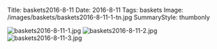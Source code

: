Title: baskets2016-8-11
Date: 2016-8-11
Tags: baskets
Image: /images/baskets/baskets2016-8-11-1-tn.jpg
SummaryStyle: thumbonly

![baskets2016-8-11-1.jpg]({filename}/images/baskets/baskets2016-8-11-1.jpg)
![baskets2016-8-11-2.jpg]({filename}/images/baskets/baskets2016-8-11-2.jpg)
![baskets2016-8-11-3.jpg]({filename}/images/baskets/baskets2016-8-11-3.jpg)
